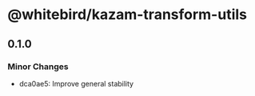 # @whitebird/kazam-transform-utils

## 0.1.0

### Minor Changes

- dca0ae5: Improve general stability
